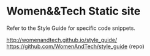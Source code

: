 # Women&&Tech Static site

Refer to the Style Guide for specific code snippets.

http://womenandtech.github.io/style_guide/    
https://github.com/WomenAndTech/style_guide (repo)